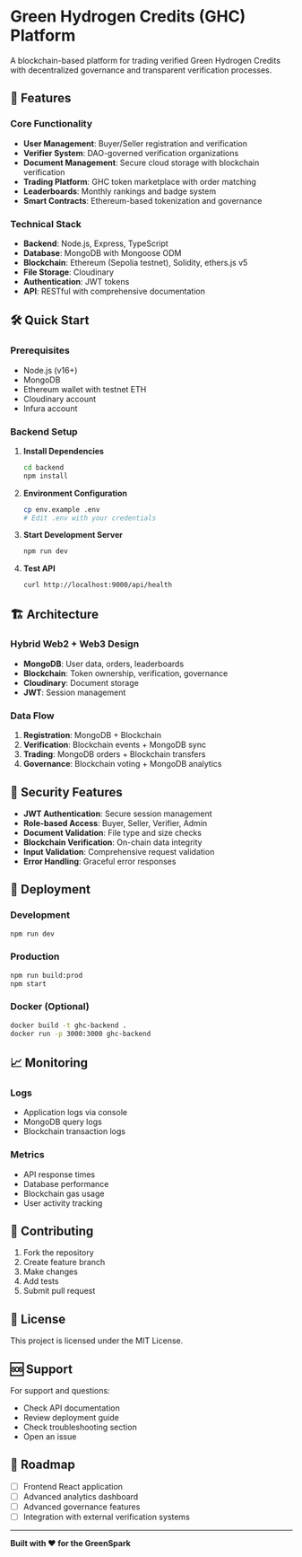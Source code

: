 # Green Hydrogen Credits (GHC) Platform

A blockchain-based platform for trading verified Green Hydrogen Credits with decentralized governance and transparent verification processes.

## 🚀 Features

### Core Functionality

- **User Management**: Buyer/Seller registration and verification
- **Verifier System**: DAO-governed verification organizations
- **Document Management**: Secure cloud storage with blockchain verification
- **Trading Platform**: GHC token marketplace with order matching
- **Leaderboards**: Monthly rankings and badge system
- **Smart Contracts**: Ethereum-based tokenization and governance

### Technical Stack

- **Backend**: Node.js, Express, TypeScript
- **Database**: MongoDB with Mongoose ODM
- **Blockchain**: Ethereum (Sepolia testnet), Solidity, ethers.js v5
- **File Storage**: Cloudinary
- **Authentication**: JWT tokens
- **API**: RESTful with comprehensive documentation

## 🛠️ Quick Start

### Prerequisites

- Node.js (v16+)
- MongoDB
- Ethereum wallet with testnet ETH
- Cloudinary account
- Infura account

### Backend Setup

1. **Install Dependencies**

   ```bash
   cd backend
   npm install
   ```

2. **Environment Configuration**

   ```bash
   cp env.example .env
   # Edit .env with your credentials
   ```

3. **Start Development Server**

   ```bash
   npm run dev
   ```

4. **Test API**
   ```bash
   curl http://localhost:9000/api/health
   ```

## 🏗️ Architecture

### Hybrid Web2 + Web3 Design

- **MongoDB**: User data, orders, leaderboards
- **Blockchain**: Token ownership, verification, governance
- **Cloudinary**: Document storage
- **JWT**: Session management

### Data Flow

1. **Registration**: MongoDB + Blockchain
2. **Verification**: Blockchain events + MongoDB sync
3. **Trading**: MongoDB orders + Blockchain transfers
4. **Governance**: Blockchain voting + MongoDB analytics

## 🔐 Security Features

- **JWT Authentication**: Secure session management
- **Role-based Access**: Buyer, Seller, Verifier, Admin
- **Document Validation**: File type and size checks
- **Blockchain Verification**: On-chain data integrity
- **Input Validation**: Comprehensive request validation
- **Error Handling**: Graceful error responses

## 🚀 Deployment

### Development

```bash
npm run dev
```

### Production

```bash
npm run build:prod
npm start
```

### Docker (Optional)

```bash
docker build -t ghc-backend .
docker run -p 3000:3000 ghc-backend
```

## 📈 Monitoring

### Logs

- Application logs via console
- MongoDB query logs
- Blockchain transaction logs

### Metrics

- API response times
- Database performance
- Blockchain gas usage
- User activity tracking

## 🤝 Contributing

1. Fork the repository
2. Create feature branch
3. Make changes
4. Add tests
5. Submit pull request

## 📄 License

This project is licensed under the MIT License.

## 🆘 Support

For support and questions:

- Check API documentation
- Review deployment guide
- Check troubleshooting section
- Open an issue

## 🔮 Roadmap

- [ ] Frontend React application
- [ ] Advanced analytics dashboard
- [ ] Advanced governance features
- [ ] Integration with external verification systems

---

**Built with ❤️ for the GreenSpark**
